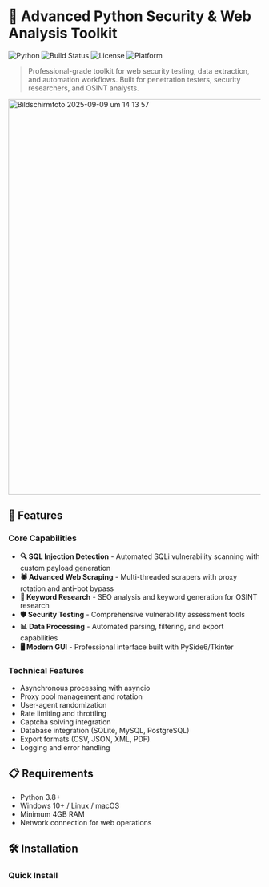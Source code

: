 # 🔧 Advanced Python Security & Web Analysis Toolkit

![Python](https://img.shields.io/badge/python-v3.8+-blue.svg)
![Build Status](https://img.shields.io/badge/build-passing-brightgreen.svg)
![License](https://img.shields.io/badge/license-MIT-green.svg)
![Platform](https://img.shields.io/badge/platform-windows%20%7C%20linux%20%7C%20macos-lightgrey.svg)

> Professional-grade toolkit for web security testing, data extraction, and automation workflows. Built for penetration testers, security researchers, and OSINT analysts.

<img width="912" height="790" alt="Bildschirmfoto 2025-09-09 um 14 13 57" src="https://github.com/user-attachments/assets/73b04021-2d96-4388-9179-7addaca72973" />


## 🚀 Features

### Core Capabilities
- **🔍 SQL Injection Detection** - Automated SQLi vulnerability scanning with custom payload generation
- **🕷️ Advanced Web Scraping** - Multi-threaded scrapers with proxy rotation and anti-bot bypass
- **🎯 Keyword Research** - SEO analysis and keyword generation for OSINT research  
- **🛡️ Security Testing** - Comprehensive vulnerability assessment tools
- **📊 Data Processing** - Automated parsing, filtering, and export capabilities
- **🖥️ Modern GUI** - Professional interface built with PySide6/Tkinter

### Technical Features
- Asynchronous processing with asyncio
- Proxy pool management and rotation
- User-agent randomization
- Rate limiting and throttling
- Captcha solving integration
- Database integration (SQLite, MySQL, PostgreSQL)
- Export formats (CSV, JSON, XML, PDF)
- Logging and error handling

## 📋 Requirements

- Python 3.8+
- Windows 10+ / Linux / macOS
- Minimum 4GB RAM
- Network connection for web operations

## 🛠️ Installation

### Quick Install
